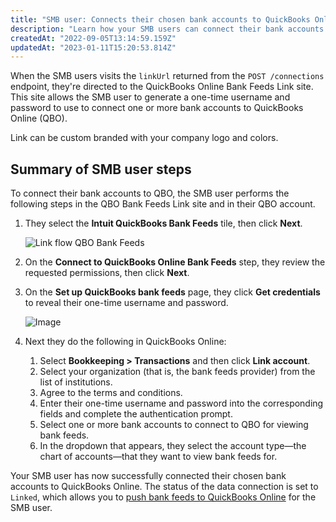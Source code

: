 ```yaml
---
title: "SMB user: Connects their chosen bank accounts to QuickBooks Online"
description: "Learn how your SMB users can connect their bank accounts to QuickBooks Online."
createdAt: "2022-09-05T13:14:59.159Z"
updatedAt: "2023-01-11T15:20:53.814Z"
---
```


When the SMB users visits the `linkUrl` returned from the `POST /connections` endpoint, they're directed to the QuickBooks Online Bank Feeds Link site. This site allows the SMB user to generate a one-time username and password to use to connect one or more bank accounts to QuickBooks Online (QBO).

Link can be custom branded with your company logo and colors.

## Summary of SMB user steps

To connect their bank accounts to QBO, the SMB user performs the following steps in the QBO Bank Feeds Link site and in their QBO account.

1. They select the **Intuit QuickBooks Bank Feeds** tile, then click **Next**.

   ![Link flow QBO Bank Feeds](/img/old/643cba5-link-select-accounting-software-qbo-bank-feeds.png "The select your accounting software step in Link. Select the Quickbooks Bank Feeds tile.")

2. On the **Connect to QuickBooks Online Bank Feeds** step, they review the requested permissions, then click **Next**.

3. On the **Set up QuickBooks bank feeds** page, they click **Get credentials** to reveal their one-time username and password.

   ![Image](/img/old/8f39a7b-qbo-bank-feeds_set-up-quickbooks-dialog_bank-name-placeholders.png "The Set up QuickBooks page that allows your SMB user to get their credentials.")

4. Next they do the following in QuickBooks Online:
   1. Select **Bookkeeping > Transactions** and then click **Link account**.
   2. Select your organization (that is, the bank feeds provider) from the list of institutions.
   3. Agree to the terms and conditions.
   4. Enter their one-time username and password into the corresponding fields and complete the authentication prompt.
   5. Select one or more bank accounts to connect to QBO for viewing bank feeds.
   6. In the dropdown that appears, they select the account type—the chart of accounts—that they want to view bank feeds for.

Your SMB user has now successfully connected their chosen bank accounts to QuickBooks Online. The status of the data connection is set to `Linked`, which allows you to [push bank feeds to QuickBooks Online](/bank-feeds-api/qbo-bank-feeds/bank-feed-qbo-bank-feeds-push-bank-transactions) for the SMB user.
